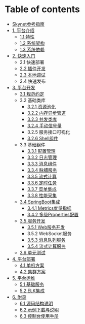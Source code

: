 # Table of contents

* [Skynet参考指南](README.md)
* [1. 平台介绍](1.-ping-tai-jie-shao/README.md)
  * [1.1 特性](1.-ping-tai-jie-shao/1.1-te-xing.md)
  * [1.2 系统架构](1.-ping-tai-jie-shao/1.2-xi-tong-jia-gou.md)
  * [1.3 系统依赖](1.-ping-tai-jie-shao/1.3-xi-tong-yi-lai.md)
* [2. 快速入门](2.-kuai-su-ru-men/README.md)
  * 2.1 快速部署
  * [2.2 插件开发](2.-kuai-su-ru-men/2.2-cha-jian-kai-fa.md)
  * [2.3 本地调试](2.-kuai-su-ru-men/2.3-ben-di-tiao-shi.md)
  * 2.4 快速发布
* [3. 平台开发](3.-ping-tai-kai-fa/README.md)
  * [3.1 规范约定](3.-ping-tai-kai-fa/3.1-gui-fan-yue-ding.md)
  * 3.2 基础类库
    * [3.2.1 资源池化](3.-ping-tai-kai-fa/3.2-ji-chu-lei-ku/3.2.1-zi-yuan-chi-hua.md)
    * [3.2.2 内存异步管道](3.-ping-tai-kai-fa/3.2-ji-chu-lei-ku/3.2.2-nei-cun-yi-bu-dui-lie.md)
    * [3.2.3 并发类库](3.-ping-tai-kai-fa/3.2-ji-chu-lei-ku/3.2.3-bing-fa-lei-ku.md)
    * [3.2.4 手动信号量](3.-ping-tai-kai-fa/3.2-ji-chu-lei-ku/3.2.4-shou-dong-xin-hao-liang.md)
    * 3.2.5 服务接口可视化
    * [3.2.6 Shell组件](3.-ping-tai-kai-fa/3.2-ji-chu-lei-ku/3.2.6-shell-zu-jian.md)
  * 3.3 基础组件
    * [3.3.1 配置管理](3.-ping-tai-kai-fa/3.3-ji-chu-zu-jian/3.3.1-pei-zhi-guan-li.md)
    * [3.3.2 日志管理](3.-ping-tai-kai-fa/3.3-ji-chu-zu-jian/3.3.2-ri-zhi-guan-li.md)
    * [3.3.3 消息组件](3.-ping-tai-kai-fa/3.3-ji-chu-zu-jian/3.3.3-xiao-xi-zu-jian.md)
    * [3.3.4 脉搏服务](3.-ping-tai-kai-fa/3.3-ji-chu-zu-jian/3.3.4-mai-bo-fu-wu.md)
    * [3.3.5 流式计算](3.-ping-tai-kai-fa/3.3-ji-chu-zu-jian/3.3.5-liu-shi-ji-suan.md)
    * [3.3.6 定时任务](3.-ping-tai-kai-fa/3.3-ji-chu-zu-jian/3.3.6-ding-shi-ren-wu.md)
    * [3.3.7 菜单集成](3.-ping-tai-kai-fa/3.3-ji-chu-zu-jian/3.3.7-cai-dan-ji-cheng.md)
    * [3.3.8 性能采集](3.-ping-tai-kai-fa/3.3-ji-chu-zu-jian/3.3.8-xing-neng-cai-ji.md)
  * [3.4 SpringBoot集成](3.-ping-tai-kai-fa/springboot-ji-cheng/README.md)
    * [3.4.1 Metrics度量指标](3.-ping-tai-kai-fa/springboot-ji-cheng/metrics-du-liang-zhi-biao.md)
    * [3.4.2 多级Properties配置](3.-ping-tai-kai-fa/springboot-ji-cheng/3.4.2-duo-ji-properties-pei-zhi.md)
  * [3.5 服务开发](3.-ping-tai-kai-fa/3.5-fu-wu-kai-fa/README.md)
    * [3.5.1 Web服务开发](3.-ping-tai-kai-fa/3.5-fu-wu-kai-fa/3.5.1-web-fu-wu-kai-fa.md)
    * 3.5.2 WebSocket服务
    * [3.5.3 消息队列服务](3.-ping-tai-kai-fa/3.5-fu-wu-kai-fa/3.5.3-xiao-xi-dui-lie-fu-wu.md)
    * [3.5.4 流式计算服务](3.-ping-tai-kai-fa/3.5-fu-wu-kai-fa/3.5.4-liu-shi-ji-suan-fu-wu.md)
  * [3.6 单元测试](3.-ping-tai-kai-fa/3.6-dan-yuan-ce-shi.md)
* [4. 平台部署](4.-ping-tai-bu-shu/README.md)
  * [4.1 单机方案](4.-ping-tai-bu-shu/4.1-dan-ji-fang-an.md)
  * [4.2 集群方案](4.-ping-tai-bu-shu/4.2-ji-qun-fang-an.md)
* [5. 平台运维](5.-ping-tai-yun-wei/README.md)
  * [5.1 基础服务](5.-ping-tai-yun-wei/5.1-ji-chu-fu-wu.md)
  * [5.2 ELK集成](5.-ping-tai-yun-wei/5.2-elk-ji-cheng.md)
* [6.  附录](6.-fu-lu/README.md)
  * [6.1 源码结构说明](6.-fu-lu/6.1-yuan-ma-jie-gou-shuo-ming.md)
  * [6.2 示例下载与说明](6.-fu-lu/6.2-shi-li-xia-zai-yu-shuo-ming.md)
  * [6.3 控制台使用手册](6.-fu-lu/6.3-kong-zhi-tai-shi-yong-shou-ce.md)

